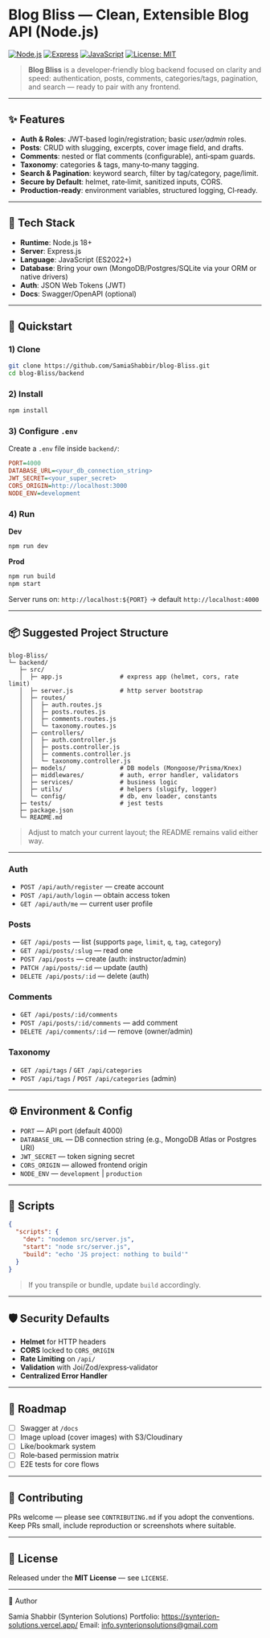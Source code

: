 # Blog Bliss — Clean, Extensible Blog API (Node.js)

[![Node.js](https://img.shields.io/badge/Node.js-18%2B-339933?logo=node.js\&logoColor=white)](#)
[![Express](https://img.shields.io/badge/Express.js-Framework-000000?logo=express\&logoColor=white)](#)
[![JavaScript](https://img.shields.io/badge/Language-JavaScript-F7DF1E?logo=javascript\&logoColor=000)](#)
[![License: MIT](https://img.shields.io/badge/License-MIT-blue.svg)](#)

> **Blog Bliss** is a developer‑friendly blog backend focused on clarity and speed: authentication, posts, comments, categories/tags, pagination, and search — ready to pair with any frontend.

---

## ✨ Features

* **Auth & Roles**: JWT‑based login/registration; basic *user/admin* roles.
* **Posts**: CRUD with slugging, excerpts, cover image field, and drafts.
* **Comments**: nested or flat comments (configurable), anti‑spam guards.
* **Taxonomy**: categories & tags, many‑to‑many tagging.
* **Search & Pagination**: keyword search, filter by tag/category, page/limit.
* **Secure by Default**: helmet, rate‑limit, sanitized inputs, CORS.
* **Production‑ready**: environment variables, structured logging, CI‑ready.

---

## 🧰 Tech Stack

* **Runtime**: Node.js 18+
* **Server**: Express.js
* **Language**: JavaScript (ES2022+)
* **Database**: Bring your own (MongoDB/Postgres/SQLite via your ORM or native drivers)
* **Auth**: JSON Web Tokens (JWT)
* **Docs**: Swagger/OpenAPI (optional)


---

## 🚀 Quickstart

### 1) Clone

```bash
git clone https://github.com/SamiaShabbir/blog-Bliss.git
cd blog-Bliss/backend
```

### 2) Install

```bash
npm install
```

### 3) Configure `.env`

Create a `.env` file inside `backend/`:

```ini
PORT=4000
DATABASE_URL=<your_db_connection_string>
JWT_SECRET=<your_super_secret>
CORS_ORIGIN=http://localhost:3000
NODE_ENV=development
```

### 4) Run

**Dev**

```bash
npm run dev
```

**Prod**

```bash
npm run build
npm start
```

Server runs on: `http://localhost:${PORT}` → default `http://localhost:4000`

---

## 📦 Suggested Project Structure

```
blog-Bliss/
└─ backend/
   ├─ src/
   │  ├─ app.js                # express app (helmet, cors, rate limit)
   │  ├─ server.js             # http server bootstrap
   │  ├─ routes/
   │  │  ├─ auth.routes.js
   │  │  ├─ posts.routes.js
   │  │  ├─ comments.routes.js
   │  │  └─ taxonomy.routes.js
   │  ├─ controllers/
   │  │  ├─ auth.controller.js
   │  │  ├─ posts.controller.js
   │  │  ├─ comments.controller.js
   │  │  └─ taxonomy.controller.js
   │  ├─ models/               # DB models (Mongoose/Prisma/Knex)
   │  ├─ middlewares/          # auth, error handler, validators
   │  ├─ services/             # business logic
   │  ├─ utils/                # helpers (slugify, logger)
   │  └─ config/               # db, env loader, constants
   ├─ tests/                   # jest tests
   ├─ package.json
   └─ README.md
```

> Adjust to match your current layout; the README remains valid either way.

---

### Auth

* `POST /api/auth/register` — create account
* `POST /api/auth/login` — obtain access token
* `GET /api/auth/me` — current user profile

### Posts

* `GET /api/posts` — list (supports `page`, `limit`, `q`, `tag`, `category`)
* `GET /api/posts/:slug` — read one
* `POST /api/posts` — create (auth: instructor/admin)
* `PATCH /api/posts/:id` — update (auth)
* `DELETE /api/posts/:id` — delete (auth)

### Comments

* `GET /api/posts/:id/comments`
* `POST /api/posts/:id/comments` — add comment
* `DELETE /api/comments/:id` — remove (owner/admin)

### Taxonomy

* `GET /api/tags` / `GET /api/categories`
* `POST /api/tags` / `POST /api/categories` (admin)

---

## ⚙️ Environment & Config

* `PORT` — API port (default 4000)
* `DATABASE_URL` — DB connection string (e.g., MongoDB Atlas or Postgres URI)
* `JWT_SECRET` — token signing secret
* `CORS_ORIGIN` — allowed frontend origin
* `NODE_ENV` — `development` | `production`

---

## 🧪 Scripts

```json
{
  "scripts": {
    "dev": "nodemon src/server.js",
    "start": "node src/server.js",
    "build": "echo 'JS project: nothing to build'"
  }
}
```

> If you transpile or bundle, update `build` accordingly.

---

## 🛡️ Security Defaults

* **Helmet** for HTTP headers
* **CORS** locked to `CORS_ORIGIN`
* **Rate Limiting** on `/api/`
* **Validation** with Joi/Zod/express‑validator
* **Centralized Error Handler**

---

## 🧭 Roadmap

* [ ] Swagger at `/docs`
* [ ] Image upload (cover images) with S3/Cloudinary
* [ ] Like/bookmark system
* [ ] Role‑based permission matrix
* [ ] E2E tests for core flows

---

## 🤝 Contributing

PRs welcome — please see `CONTRIBUTING.md` if you adopt the conventions. Keep PRs small, include reproduction or screenshots where suitable.

---

## 📄 License

Released under the **MIT License** — see `LICENSE`.

---
👤 Author

Samia Shabbir (Synterion Solutions)
Portfolio: https://synterion-solutions.vercel.app/
Email: <info.synterionsolutions@gmail.com>